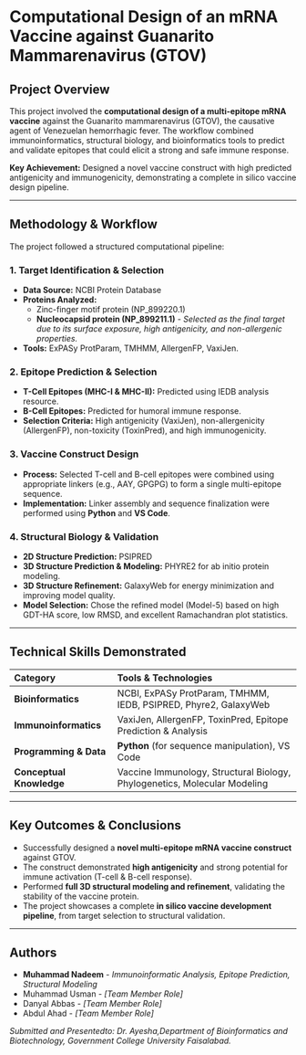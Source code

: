 # Computational Design of an mRNA Vaccine against Guanarito Mammarenavirus (GTOV)

##  Project Overview
This project involved the **computational design of a multi-epitope mRNA vaccine** against the Guanarito mammarenavirus (GTOV), the causative agent of Venezuelan hemorrhagic fever. The workflow combined immunoinformatics, structural biology, and bioinformatics tools to predict and validate epitopes that could elicit a strong and safe immune response.

**Key Achievement:** Designed a novel vaccine construct with high predicted antigenicity and immunogenicity, demonstrating a complete in silico vaccine design pipeline.

---

##  Methodology & Workflow

The project followed a structured computational pipeline:

### 1. Target Identification & Selection
- **Data Source:** NCBI Protein Database
- **Proteins Analyzed:**
  - Zinc-finger motif protein (NP_899220.1)
  - **Nucleocapsid protein (NP_899211.1)** - *Selected as the final target due to its surface exposure, high antigenicity, and non-allergenic properties.*
- **Tools:** ExPASy ProtParam, TMHMM, AllergenFP, VaxiJen.

### 2. Epitope Prediction & Selection
- **T-Cell Epitopes (MHC-I & MHC-II):** Predicted using IEDB analysis resource.
- **B-Cell Epitopes:** Predicted for humoral immune response.
- **Selection Criteria:** High antigenicity (VaxiJen), non-allergenicity (AllergenFP), non-toxicity (ToxinPred), and high immunogenicity.

### 3. Vaccine Construct Design
- **Process:** Selected T-cell and B-cell epitopes were combined using appropriate linkers (e.g., AAY, GPGPG) to form a single multi-epitope sequence.
- **Implementation:** Linker assembly and sequence finalization were performed using **Python** and **VS Code**.

### 4. Structural Biology & Validation
- **2D Structure Prediction:** PSIPRED
- **3D Structure Prediction & Modeling:** PHYRE2 for ab initio protein modeling.
- **3D Structure Refinement:** GalaxyWeb for energy minimization and improving model quality.
- **Model Selection:** Chose the refined model (Model-5) based on high GDT-HA score, low RMSD, and excellent Ramachandran plot statistics.

---

##  Technical Skills Demonstrated

| Category | Tools & Technologies |
| :--- | :--- |
| **Bioinformatics** | NCBI, ExPASy ProtParam, TMHMM, IEDB, PSIPRED, Phyre2, GalaxyWeb |
| **Immunoinformatics** | VaxiJen, AllergenFP, ToxinPred, Epitope Prediction & Analysis |
| **Programming & Data** | **Python** (for sequence manipulation), VS Code |
| **Conceptual Knowledge**| Vaccine Immunology, Structural Biology, Phylogenetics, Molecular Modeling |

---

##  Key Outcomes & Conclusions

- Successfully designed a **novel multi-epitope mRNA vaccine construct** against GTOV.
- The construct demonstrated **high antigenicity** and strong potential for immune activation (T-cell & B-cell response).
- Performed **full 3D structural modeling and refinement**, validating the stability of the vaccine protein.
- The project showcases a complete **in silico vaccine development pipeline**, from target selection to structural validation.

---

##  Authors

- **Muhammad Nadeem** - *Immunoinformatic Analysis, Epitope Prediction, Structural Modeling*
- Muhammad Usman - *[Team Member Role]*
- Danyal Abbas - *[Team Member Role]*
- Abdul Ahad - *[Team Member Role]*

*Submitted and Presentedto: Dr. Ayesha,Department of Bioinformatics and Biotechnology, Government College University Faisalabad.*
